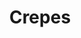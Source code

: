 ---
title: Crepes
order: 4
header_image: /images/crepes.jpg
description: Our mouth-watering crepes
category_filter: crepes
---